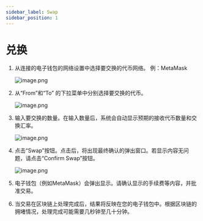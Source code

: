 ```yaml
---
sidebar_label: Swap
sidebar_position: 1
---
```


# 兑换

1. 从连接的电子钱包的网络设置中选择要交换的代币网络。
   例：MetaMask
    
    ![image.png](/img/docs/swap_3.png)
    
2. 从“From”和“To” 的下拉菜单中分别选择要交换的代币。
    
    ![image.png](/img/docs/swap_4.png)
    
3. 输入要交换的数量。在输入数量后，系统会自动显示预期的接收代币数量和交换汇率。
    
    ![image.png](/img/docs/swap_5.png)
    
4. 点击“Swap”按钮。点击后，将出现最终确认的弹出窗口。若显示内容无问题，请点击“Confirm Swap”按钮。
    
    ![image.png](/img/docs/swap_6.png)
    
5. 电子钱包（例如MetaMask）会弹出显示。请确认显示的手续费等内容，并批准交易。
6. 当交易在区块链上处理完成后，结果将反映在您的电子钱包中。根据区块链的拥堵情况，处理完成可能需要几秒钟至几十分钟。